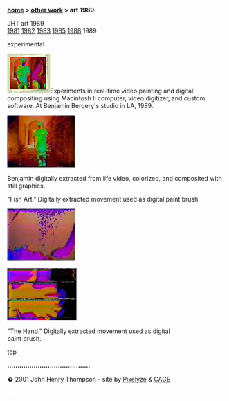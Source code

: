 **[home](index.md) > [other work](otherwork.md) > art 1989**

JHT art 1989  
[1981](art1981.md) [1982](art1982.md) [1983](art1983.md) [1985](art1985.md) [1988](art1988.md) 1989

experimental

![](images/art89t2.jpg)Experiments in real-time video painting and digital compositing using Macintosh II computer, video digitizer, and custom software. At Benjamin Bergery's studio in LA, 1989.

[![](images/bb_composite_2_m.jpg)](<javascript:openpage('images/slides1989/s889_bb_composite_2.jpg',300,240)>)

Benjamin digitally extracted from life video, colorized, and composited with still graphics.

"Fish Art." Digitally extracted movement used as digital paint brush

[![fish paint](images/fish_paint_2_m.jpg)](<javascript:openpage('images/slides1989/s289_fish_paint_2.jpg',300,240)>)

[![hand paint](images/hand_paint_m.jpg)](<javascript:openpage('images/slides1989/s689_hand_paint.jpg',300,240)>)

"The Hand." Digitally extracted movement used as digital  
paint brush.

[top](#topofpage)

**.........................................**

� 2001 John Henry Thompson - site by [Pixelyze](http://www.pixelyze.com/) & [CAGE](http://www.cage.nl/)

![](images/spacer.gif)

